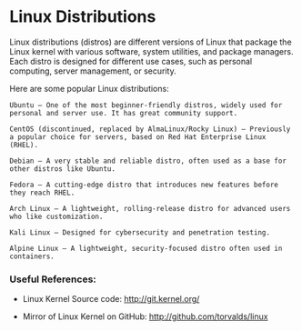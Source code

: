 # Linux Distributions

Linux distributions (distros) are different versions of Linux that package the Linux kernel with various software, system utilities, and package managers. Each distro is designed for different use cases, such as personal computing, server management, or security.

Here are some popular Linux distributions:

    Ubuntu – One of the most beginner-friendly distros, widely used for personal and server use. It has great community support.

    CentOS (discontinued, replaced by AlmaLinux/Rocky Linux) – Previously a popular choice for servers, based on Red Hat Enterprise Linux (RHEL).

    Debian – A very stable and reliable distro, often used as a base for other distros like Ubuntu.

    Fedora – A cutting-edge distro that introduces new features before they reach RHEL.

    Arch Linux – A lightweight, rolling-release distro for advanced users who like customization.

    Kali Linux – Designed for cybersecurity and penetration testing.

    Alpine Linux – A lightweight, security-focused distro often used in containers.


### Useful References:

- Linux Kernel Source code:
http://git.kernel.org/

- Mirror of Linux Kernel on GitHub:
http://github.com/torvalds/linux
